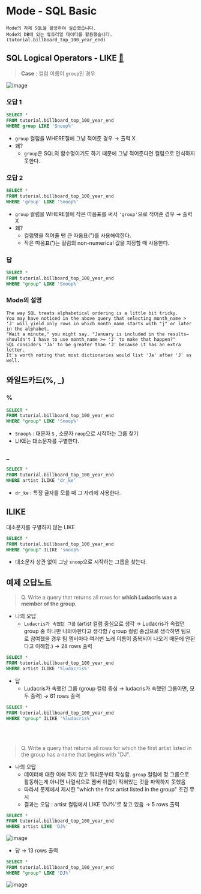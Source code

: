 # Mode - SQL Basic
```
Mode의 자체 SQL을 활용하여 실습했습니다.
Mode의 DB에 있는 튜토리얼 데이터를 활용했습니다. (tutorial.billboard_top_100_year_end)
```

## SQL Logical Operators - LIKE [🔗](https://mode.com/sql-tutorial/sql-like/)
> **Case** :  컬럼 이름이 `group`인 경우

![image](https://user-images.githubusercontent.com/74661937/148412310-8ff6333a-e98f-4288-815d-402117d74a0f.png)

### 오답 1 
```sql
SELECT *
FROM tutorial.billboard_top_100_year_end
WHERE group LIKE 'Snoop%'
```
- `group` 컬럼을 WHERE절에 그냥 적어준 경우 → 출력 X
- 왜?
  - `group`은 SQL의 함수명이기도 하기 때문에 그냥 적어준다면 컬럼으로 인식하지 못한다.



### 오답 2
```sql
SELECT *
FROM tutorial.billboard_top_100_year_end
WHERE 'group' LIKE 'Snoop%'
```
- `group` 컬럼을 WHERE절에 작은 따옴표를 써서 `'group'`으로 적어준 경우 → 출력 X
- 왜?
  - 컬럼명을 적어줄 땐 큰 따옴표(")를 사용해야한다.
  - 작은 따옴표(')는 컬럼의 non-numerical 값을 지정할 때 사용한다. 
  
### 답
```sql
SELECT *
FROM tutorial.billboard_top_100_year_end
WHERE "group" LIKE 'Snoop%'
```

### **Mode의 설명**
```
The way SQL treats alphabetical ordering is a little bit tricky. 
You may have noticed in the above query that selecting month_name > 'J' will yield only rows in which month_name starts with "j" or later in the alphabet. 
"Wait a minute," you might say. "January is included in the results—shouldn't I have to use month_name >= 'J' to make that happen?" 
SQL considers 'Ja' to be greater than 'J' because it has an extra letter. 
It's worth noting that most dictionaries would list 'Ja' after 'J' as well.
```


## 와일드카드(%, _)

### % 

  ```sql
  SELECT *
  FROM tutorial.billboard_top_100_year_end
  WHERE "group" LIKE 'Snoop%'
  ```
  - `Snoop%` : 대문자 `S` , 소문자 `noop`으로 시작하는 그룹 찾기
  - LIKE는 대소문자를 구별한다.

### _
```sql
SELECT * 
FROM tutorial.billboard_top_100_year_end 
WHERE artist ILIKE 'dr_ke'
```
  - `dr_ke` :  특정 글자를 모를 때 그 자리에 사용한다.


## ILIKE
대소문자를 구별하지 않는 LIKE
```sql
SELECT *
FROM tutorial.billboard_top_100_year_end
WHERE "group" ILIKE 'snoop%'
```
  - 대소문자 상관 없이 그냥 `snoop`으로 시작하는 그룹을 찾는다.


## 예제 오답노트
> Q. Write a query that returns all rows for **which Ludacris was a member of the group**.

- 나의 오답 
  - `Ludacris가 속했던 그룹` (artist 컬럼 중심으로 생각 → Ludacris가 속했던 group 중 하나만 나와야한다고 생각함 / group 컬럼 중심으로 생각하면 팀으로 참여했을 경우 팀 멤버마다 여러번 노래 이름이 중복되어 나오기 때문에 안된다고 이해함.) → 28 rows 출력
```sql
SELECT *
FROM tutorial.billboard_top_100_year_end
WHERE artist ILIKE '%ludacris%'
```

- 답 
  - Ludacris가 속했던 그룹 (group 컬럼 중심 → ludacris가 속했던 그룹이면, 모두 출력) → 61 rows 출력
```sql
SELECT *
FROM tutorial.billboard_top_100_year_end
WHERE "group" ILIKE '%ludacris%'
```
<br>
<br>

> Q. Write a query that returns all rows for which the first artist listed in the group has a name that begins with "DJ".
- 나의 오답
  - 데이터에 대한 이해 하지 않고 쿼리문부터 작성함. `group` 컬럼에 정 그룹으로 활동하는게 아니면 나열식으로 멤버 이름이 적혀있는 것을 파악하지 못했음
  - 따라서 문제에서 제시한 "which the first artist listed in the group" 조건 무시
  - 결과는 오답 : artist 컬럼에서 LIKE 'DJ%'로 찾고 있음 → 5 rows 출력

```sql
SELECT *
FROM tutorial.billboard_top_100_year_end
WHERE artist LIKE 'DJ%'
```
![image](https://user-images.githubusercontent.com/74661937/148416265-56de666b-61cf-4fae-a8ab-bdefe9eb0131.png)


- 답  → 13 rows 출력
```sql
SELECT *
FROM tutorial.billboard_top_100_year_end
WHERE "group" LIKE 'DJ%'
```
![image](https://user-images.githubusercontent.com/74661937/148416446-1c5f2809-6228-4834-9f35-039a7d113b2c.png)

